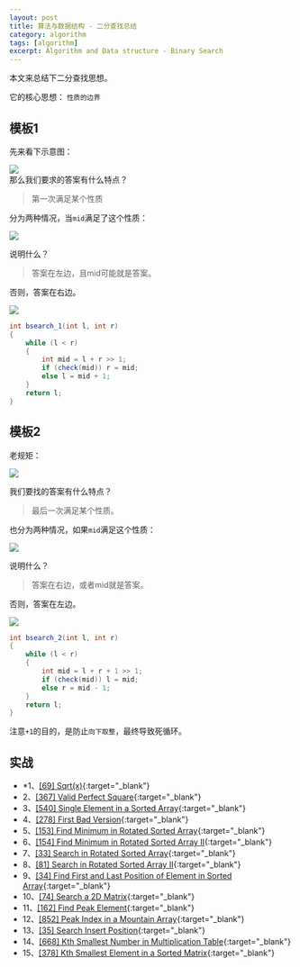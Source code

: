 ```yaml
---
layout: post
title: 算法与数据结构 - 二分查找总结
category: algorithm
tags: [algorithm]
excerpt: Algorithm and Data structure - Binary Search
---
```



本文来总结下二分查找思想。  

它的核心思想： `性质的边界`   


## 模板1  

先来看下示意图：  

![](https://yyc-images.oss-cn-beijing.aliyuncs.com/binary_search_module_1.png)  
那么我们要求的答案有什么特点？   

> 第一次满足某个性质  

分为两种情况，当`mid`满足了这个性质：  

![](https://yyc-images.oss-cn-beijing.aliyuncs.com/binary_search_module_1_right.png)  

说明什么？  

> 答案在左边，且mid可能就是答案。  

否则，答案在右边。  

![](https://yyc-images.oss-cn-beijing.aliyuncs.com/binary_search_module_1_left.png)  

``` java
int bsearch_1(int l, int r)
{
    while (l < r)
    {
        int mid = l + r >> 1;
        if (check(mid)) r = mid;
        else l = mid + 1;
    }
    return l;
}
```


## 模板2  
  

老规矩：  

![](https://yyc-images.oss-cn-beijing.aliyuncs.com/binary_search_module_2.png)  

我们要找的答案有什么特点？  

> 最后一次满足某个性质。   


也分为两种情况，如果`mid`满足这个性质：  

![](https://yyc-images.oss-cn-beijing.aliyuncs.com/binary_search_module_2_left.png)  


说明什么？  

> 答案在右边，或者mid就是答案。  


否则，答案在左边。  



![](https://yyc-images.oss-cn-beijing.aliyuncs.com/binary_search_module_2_right.png)  


``` java
int bsearch_2(int l, int r)
{
    while (l < r)
    {
        int mid = l + r + 1 >> 1;
        if (check(mid)) l = mid;
        else r = mid - 1;
    }
    return l;
}
```

注意`+1`的目的，是防止`向下取整`，最终导致死循环。  



## 实战  

- *1、[[69] Sqrt(x)](http://yaoyichen.cn/algorithm/2020/05/17/leetcode-69.html){:target="_blank"}  
- 2、[[367] Valid Perfect Square](http://yaoyichen.cn/algorithm/2020/06/25/leetcode-367.html){:target="_blank"}  
- 3、[[540] Single Element in a Sorted Array](http://yaoyichen.cn/algorithm/2020/05/18/leetcode-540.html){:target="_blank"}  
- 4、[[278] First Bad Version](http://yaoyichen.cn/algorithm/2020/05/20/leetcode-278.html){:target="_blank"}  
- 5、[[153] Find Minimum in Rotated Sorted Array](http://yaoyichen.cn/algorithm/2020/05/20/leetcode-153.html){:target="_blank"}  
- 6、[[154] Find Minimum in Rotated Sorted Array II](http://yaoyichen.cn/algorithm/2020/07/15/leetcode-154.html){:target="_blank"}  
- 7、[[33] Search in Rotated Sorted Array](http://yaoyichen.cn/algorithm/2020/07/15/leetcode-33.html){:target="_blank"}  
- 8、[[81] Search in Rotated Sorted Array II](http://yaoyichen.cn/algorithm/2020/07/15/leetcode-81.html){:target="_blank"}  
- 9、[[34] Find First and Last Position of Element in Sorted Array](http://yaoyichen.cn/algorithm/2020/05/22/leetcode-34.html){:target="_blank"}  
- 10、[[74] Search a 2D Matrix](http://yaoyichen.cn/algorithm/2020/07/02/leetcode-74.html){:target="_blank"}  
- 11、[[162] Find Peak Element](http://yaoyichen.cn/algorithm/2020/07/15/leetcode-162.html){:target="_blank"}  
- 12、[[852] Peak Index in a Mountain Array](http://yaoyichen.cn/algorithm/2020/07/15/leetcode-852.html){:target="_blank"}  
- 13、[[35] Search Insert Position](http://yaoyichen.cn/algorithm/2020/07/15/leetcode-35.html){:target="_blank"}  
- 14、[[668] Kth Smallest Number in Multiplication Table](http://yaoyichen.cn/algorithm/2020/08/28/leetcode-668.html){:target="_blank"}  
- 15、[[378] Kth Smallest Element in a Sorted Matrix](http://yaoyichen.cn/algorithm/2020/08/28/leetcode-378.html){:target="_blank"}  


